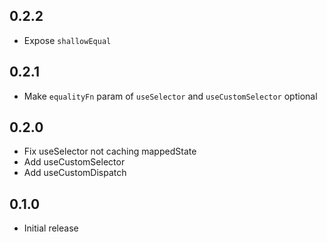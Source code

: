 ## 0.2.2

- Expose `shallowEqual`

## 0.2.1

- Make `equalityFn` param of `useSelector` and `useCustomSelector` optional 

## 0.2.0

- Fix useSelector not caching mappedState
- Add useCustomSelector
- Add useCustomDispatch

## 0.1.0

- Initial release
